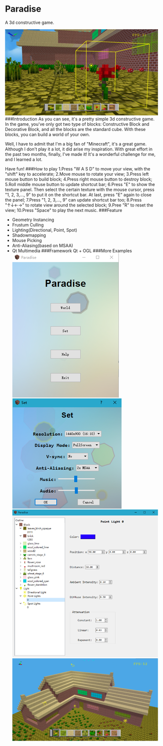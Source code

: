 # Paradise
A 3d constructive game.

![main](https://github.com/Code-Guy/Paradise/blob/master/snapshots/QQ%E6%88%AA%E5%9B%BE20160705150149.png?raw=true)
###Introduction
As you can see, it's a pretty simple 3d constructive game. In the game, you've only got two type of blocks: Constructive Block and Decorative Block, and all the blocks are the standard cube. With these blocks, you can build a world of your own.

Well, I have to admit that I'm a big fan of "Minecraft", it's a great game. Although I don't play it a lot, it did arise my inspiration. With great effort in the past two months, finally, I've made it! It's a wonderful challenge for me, and I learned a lot.

Have fun!
###How to play
  1.Press "W A S D" to move your view, with the "shift" key to accelerate;
  2.Move mouse to rotate your view;
  3.Press left mouse button to build block;
  4.Press right mouse button to destroy block;
  5.Roll middle mouse button to update shortcut bar;
  6.Press "E" to show the texture panel. Then select the certain texture with the mouse cursor, press "1, 2, 3,..., 9" to put it on the shortcut bar. At last, press "E" again to close the panel;
  7.Press "1, 2, 3,..., 9" can update shortcut bar too;
  8.Press "↑↓←→" to rotate view around the selected block;
  9.Pree "R" to reset the view;
  10.Press "Space" to play the next music.
###Feature
 - Geometry Instancing
 - Frustum Culling
 - Lighting(Directional, Point, Spot)
 - Shadowmapping
 - Mouse Picking
 - Anti-Aliasing(based on MSAA)
 - Qt Multimedia
###Framework
 Qt + OGL
###More Examples
![overlook](https://github.com/Code-Guy/Paradise/blob/master/snapshots/%5B3W6@N%60AVOL_$%7B519P%5DFELI.png?raw=true)
![overlook](https://github.com/Code-Guy/Paradise/blob/master/snapshots/QQ%E6%88%AA%E5%9B%BE20160705145943.png?raw=true)
![overlook](https://github.com/Code-Guy/Paradise/blob/master/snapshots/QQ%E6%88%AA%E5%9B%BE20160705150546.png?raw=true)
![overlook](https://github.com/Code-Guy/Paradise/blob/master/snapshots/QQ%E6%88%AA%E5%9B%BE20160705150030.png?raw=true)
